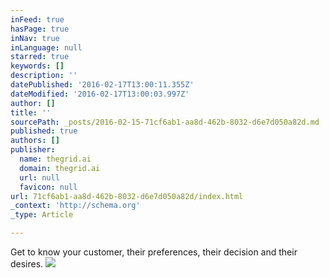 ```yaml
---
inFeed: true
hasPage: true
inNav: true
inLanguage: null
starred: true
keywords: []
description: ''
datePublished: '2016-02-17T13:00:11.355Z'
dateModified: '2016-02-17T13:00:03.997Z'
author: []
title: ''
sourcePath: _posts/2016-02-15-71cf6ab1-aa8d-462b-8032-d6e7d050a82d.md
published: true
authors: []
publisher:
  name: thegrid.ai
  domain: thegrid.ai
  url: null
  favicon: null
url: 71cf6ab1-aa8d-462b-8032-d6e7d050a82d/index.html
_context: 'http://schema.org'
_type: Article

---
```

Get to know your customer, their preferences, their decision and their desires.
![](https://imgflo.herokuapp.com/graph/vahj1ThiexotieMo/58733bd3a653ec6a62e366c982a00196/passthrough.jpg?height=957&input=https%3A%2F%2Fs3-us-west-2.amazonaws.com%2Fthe-grid-img%2Fp%2Fb887221f40d2267b1ce8c5763c675c457bb43a62.jpg&width=1296)